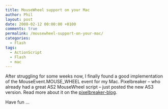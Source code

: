```yaml
---
title: MouseWheel support on your Mac
author: Phil
layout: post
date: 2008-02-12 00:00:00 +0100
comments: true
permalink: /mousewheel-support-on-your-mac/
categories:
  - Flash
tags:
  - ActionScript
  - Flash
  - mac
---
```

After struggling for some weeks now, I finally found a good implementation of the MouseEvent.MOUSE_WHEEL event for my Mac. Pixelbreaker &#8211; who already had a great AS2 MouseWheel script &#8211; just posted the new AS3 version. Read more about it on the <a href="http://blog.pixelbreaker.com/flash/as30-mousewheel-on-mac-os-x/" title="pixelbreaker mousewheel" target="_blank">pixelbreaker-blog</a>.

Have fun &#8230; 